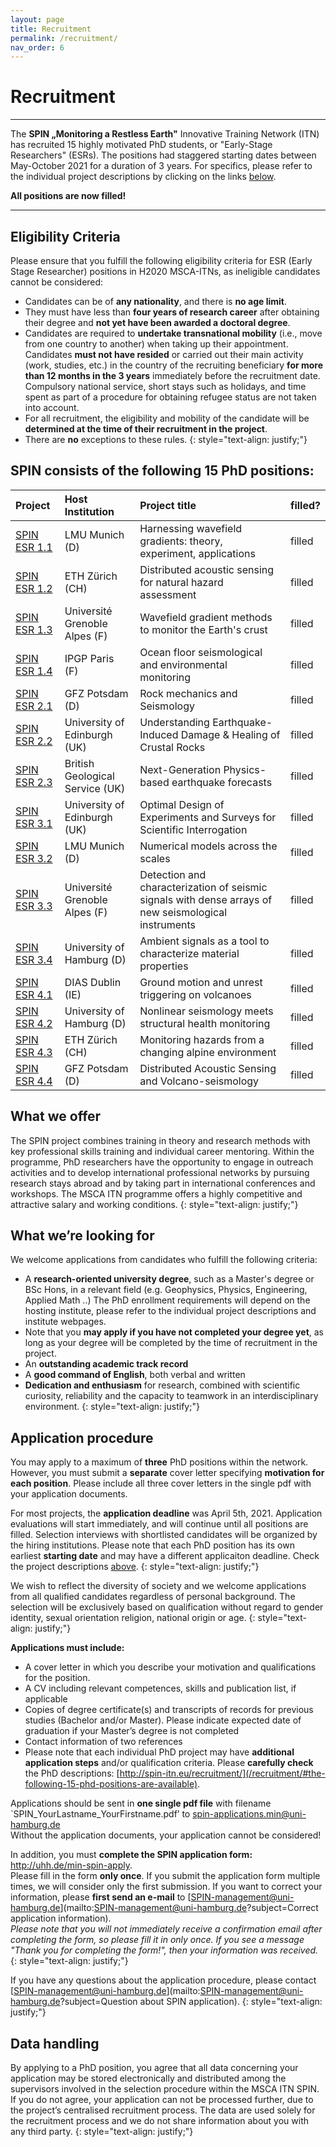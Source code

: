 ```yaml
---
layout: page
title: Recruitment
permalink: /recruitment/
nav_order: 6
---
```


# Recruitment 

---


The <b>SPIN „Monitoring a Restless Earth"</b> Innovative Training Network (ITN) has recruited 15 highly motivated PhD students, or "Early-Stage Researchers" (ESRs). The positions had staggered starting dates between May-October 2021 for a duration of 3 years. For specifics, please refer to the individual project descriptions by clicking on the links [below](/recruitment/#the-following-15-phd-positions-are-available). 

__All positions are now filled!__

---

## Eligibility Criteria 

Please ensure that you fulfill the following eligibility criteria for ESR (Early Stage Researcher) positions in H2020 MSCA-ITNs, as ineligible candidates cannot be considered: 

- Candidates can be of __any nationality__, and there is __no age limit__.
- They must have less than __four years of research career__ after obtaining their degree and __not yet have been awarded a doctoral degree__. 
- Candidates are required to __undertake transnational mobility__ (i.e., move from one country to another) when taking up their appointment. 
Candidates __must not have resided__ or carried out their main activity (work, studies, etc.) in the country of the recruiting beneficiary __for more than 12 months in the 3 years__ immediately before the recruitment date. Compulsory national service, short stays such as holidays, and time spent as part of a procedure for obtaining refugee status are not taken into account. 
- For all recruitment, the eligibility and mobility of the candidate will be __determined at the time of their recruitment in the project__.
- There are __no__ exceptions to these rules.
{: style="text-align: justify;"}


## SPIN consists of the following 15 PhD positions: 

| Project | Host Institution | Project title                                                                                          |  filled? |
|:--------|:------------------|:-----------------------------------------------------------------------------------------------------|:------|
| [SPIN ESR 1.1](/esr11/)   | LMU Munich (D) | Harnessing wavefield gradients: theory, experiment, applications                                    | filled |
| [SPIN ESR 1.2](/esr12/)   | ETH Z&uuml;rich (CH)      | Distributed acoustic sensing for natural hazard assessment                                          | filled |
| [SPIN ESR 1.3](/esr13/)   | Universit&eacute; Grenoble Alpes (F) | Wavefield gradient methods to monitor the Earth's crust                                             | filled |
| [SPIN ESR 1.4](/esr14/)   | IPGP Paris (F) | Ocean floor seismological and environmental monitoring                                              | filled |
| [SPIN ESR 2.1](/esr21/)   | GFZ Potsdam (D) | Rock mechanics and Seismology                                                                       | filled |
| [SPIN ESR 2.2](/esr22/)   | University of Edinburgh (UK)    | Understanding Earthquake-Induced Damage & Healing of Crustal Rocks                                  | filled |
| [SPIN ESR 2.3](/esr23/)   | British Geological Service (UK) | Next-Generation Physics-based earthquake forecasts                                                  | filled|
| [SPIN ESR 3.1](/esr31/)   | University of Edinburgh (UK)    | Optimal Design of Experiments and Surveys for Scientific Interrogation                              | filled |
| [SPIN ESR 3.2](/esr32/)   | LMU Munich (D) | Numerical models across the scales                                                                  | filled |
| [SPIN ESR 3.3](/esr33/)   | Universit&eacute; Grenoble Alpes (F) | Detection and characterization of seismic signals with dense arrays of new seismological instruments | filled |
| [SPIN ESR 3.4](/esr34/)   | University of Hamburg (D) | Ambient signals as a tool to characterize material properties                                       | filled |
| [SPIN ESR 4.1](/esr41/)   | DIAS Dublin (IE) | Ground motion and unrest triggering on volcanoes                                                    | filled |
| [SPIN ESR 4.2](/esr42/)   | University of Hamburg (D) | Nonlinear seismology meets structural health monitoring                                             | filled |
| [SPIN ESR 4.3](/esr43/)   | ETH Z&uuml;rich (CH) | Monitoring hazards from a changing alpine environment                                               | filled |
| [SPIN ESR 4.4](/esr44/)   | GFZ Potsdam (D) | Distributed Acoustic Sensing and Volcano-seismology                                                 | filled |



## What we offer

The SPIN project combines training in theory and research methods with key professional skills training and individual career mentoring. Within the programme, PhD researchers have the opportunity to engage in outreach activities and to develop international professional networks by pursuing research stays abroad and by taking part in international conferences and workshops. The MSCA ITN programme offers a highly competitive and attractive salary and working conditions. 
{: style="text-align: justify;"}

## What we’re looking for
We welcome applications from candidates who fulfill the following criteria:

+ A __research-oriented university degree__, such as a Master's degree or BSc Hons, in a relevant field (e.g. Geophysics, Physics, Engineering, Applied Math ..) The PhD enrollment requirements will depend on the hosting institute, please refer to the individual project descriptions and institute webpages.
+ Note that you __may apply if you have not completed your degree yet__, as long as your degree will be completed by the time of recruitment in the project. 
+ An __outstanding academic track record__
+ A __good command of English__, both verbal and written
+ __Dedication and enthusiasm__ for research, combined with scientific curiosity, reliability and the capacity to teamwork in an interdisciplinary environment.
{: style="text-align: justify;"}

## Application procedure
You may apply to a maximum of __three__ PhD positions within the network. However, you must submit a __separate__ cover letter specifying __motivation for each position__. Please include all three cover letters in the single pdf with your application documents. 

For most projects, the __application deadline__ was April 5th, 2021. Application evaluations will start immediately, and will continue until all positions are filled. Selection interviews with shortlisted candidates will be organized by the hiring institutions. Please note that each PhD position has its own earliest __starting date__ and may have a different applicaiton deadline. Check the project descriptions [above](/recruitment/#the-following-15-phd-positions-are-available).
{: style="text-align: justify;"}

We wish to reflect the diversity of society and we welcome applications from all qualified candidates regardless of personal background. The selection will be exclusively based on qualification without regard to gender identity, sexual orientation religion, national origin or age.
{: style="text-align: justify;"}

__Applications must include:__  
- A cover letter in which you describe your motivation and qualifications for the position.
- A CV including relevant competences, skills and publication list, if applicable
- Copies of degree certificate(s) and transcripts of records for previous studies (Bachelor and/or Master). Please indicate expected date of graduation if your Master’s degree is not completed
- Contact information of two references
- Please note that each individual PhD project may have __additional application steps__ and/or qualification criteria. Please __carefully check__ the PhD descriptions: [http://spin-itn.eu/recruitment/](/recruitment/#the-following-15-phd-positions-are-available).

Applications should be sent in __one single pdf file__ with filename `SPIN_YourLastname_YourFirstname.pdf’ to spin-applications.min@uni-hamburg.de    
Without the application documents, your application cannot be considered!  

In addition, you must __complete the SPIN application form:__ <a href="http://uhh.de/min-spin-apply" target="_blank" rel="noopener noreferrer"> http://uhh.de/min-spin-apply</a>.    
Please fill in the form __only once__. If you submit the application form multiple times, we will consider only the first submission. If you want to correct your information, please __first send an e-mail__ to [SPIN-management@uni-hamburg.de](mailto:SPIN-management@uni-hamburg.de?subject=Correct application information).   
_Please note that you will not immediately receive a confirmation email after completing the form, so please fill it in only once. If you see a message "Thank you for completing the form!", then your information was received._
{: style="text-align: justify;"}

If you have any questions about the application procedure, please contact [SPIN-management@uni-hamburg.de](mailto:SPIN-management@uni-hamburg.de?subject=Question about SPIN application). 
{: style="text-align: justify;"}

## Data handling
By applying to a PhD position, you agree that all data concerning your application may be stored electronically and distributed among the supervisors involved in the selection procedure within the MSCA ITN SPIN. If you do not agree, your application can not be processed further, due to the project’s centralised recruitment process. The data are used solely for the recruitment process and we do not share information about you with any third party.
{: style="text-align: justify;"}
